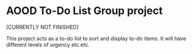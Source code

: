 # AOOD To-Do List Group project
[CURRENTLY NOT FINISHED]

This project acts as a to-do list to sort and display to-do items.
It will have different levels of urgency etc.etc.
